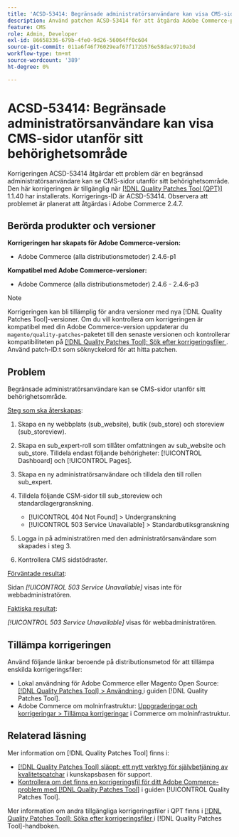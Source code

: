 ```yaml
---
title: 'ACSD-53414: Begränsade administratörsanvändare kan visa CMS-sidor utanför sitt behörighetsområde'
description: Använd patchen ACSD-53414 för att åtgärda Adobe Commerce-problemet där en begränsad administratörsanvändare kan se CMS-sidor utanför sitt behörighetsområde.
feature: CMS
role: Admin, Developer
exl-id: 86658336-679b-4fe0-9d26-56064ff0c604
source-git-commit: 011a6f46f76029eaf67f172b576e58dac9710a3d
workflow-type: tm+mt
source-wordcount: '389'
ht-degree: 0%

---
```


# ACSD-53414: Begränsade administratörsanvändare kan visa CMS-sidor utanför sitt behörighetsområde

Korrigeringen ACSD-53414 åtgärdar ett problem där en begränsad administratörsanvändare kan se CMS-sidor utanför sitt behörighetsområde. Den här korrigeringen är tillgänglig när [[!DNL Quality Patches Tool (QPT)]](https://experienceleague.adobe.com/en/docs/commerce-operations/tools/quality-patches-tool/quality-patches-tool-to-self-serve-quality-patches) 1.1.40 har installerats. Korrigerings-ID är ACSD-53414. Observera att problemet är planerat att åtgärdas i Adobe Commerce 2.4.7.

## Berörda produkter och versioner

**Korrigeringen har skapats för Adobe Commerce-version:**

* Adobe Commerce (alla distributionsmetoder) 2.4.6-p1

**Kompatibel med Adobe Commerce-versioner:**

* Adobe Commerce (alla distributionsmetoder) 2.4.6 - 2.4.6-p3

>[!NOTE]
>
>Korrigeringen kan bli tillämplig för andra versioner med nya [!DNL Quality Patches Tool]-versioner. Om du vill kontrollera om korrigeringen är kompatibel med din Adobe Commerce-version uppdaterar du `magento/quality-patches`-paketet till den senaste versionen och kontrollerar kompatibiliteten på [[!DNL Quality Patches Tool]: Sök efter korrigeringsfiler ](https://experienceleague.adobe.com/tools/commerce-quality-patches/index.html). Använd patch-ID:t som söknyckelord för att hitta patchen.

## Problem

Begränsade administratörsanvändare kan se CMS-sidor utanför sitt behörighetsområde.

<u>Steg som ska återskapas</u>:

1. Skapa en ny webbplats (sub_website), butik (sub_store) och storeview (sub_storeview).
1. Skapa en sub_expert-roll som tillåter omfattningen av sub_website och sub_store. Tilldela endast följande behörigheter: [!UICONTROL Dashboard] och [!UICONTROL Pages].
1. Skapa en ny administratörsanvändare och tilldela den till rollen sub_expert.
1. Tilldela följande CSM-sidor till sub_storeview och standardlagergranskning.

   * [!UICONTROL 404 Not Found] > Undergranskning
   * [!UICONTROL 503 Service Unavailable] > Standardbutiksgranskning

1. Logga in på administratören med den administratörsanvändare som skapades i steg 3.
1. Kontrollera CMS sidstödraster.

<u>Förväntade resultat</u>:

Sidan *[!UICONTROL 503 Service Unavailable]* visas inte för webbadministratören.

<u>Faktiska resultat</u>:

*[!UICONTROL 503 Service Unavailable]* visas för webbadministratören.

## Tillämpa korrigeringen

Använd följande länkar beroende på distributionsmetod för att tillämpa enskilda korrigeringsfiler:

* Lokal användning för Adobe Commerce eller Magento Open Source: [[!DNL Quality Patches Tool] > Användning ](/help/tools/quality-patches-tool/usage.md) i guiden [!DNL Quality Patches Tool].
* Adobe Commerce om molninfrastruktur: [Uppgraderingar och korrigeringar > Tillämpa korrigeringar](https://experienceleague.adobe.com/docs/commerce-cloud-service/user-guide/develop/upgrade/apply-patches.html) i Commerce om molninfrastruktur.

## Relaterad läsning

Mer information om [!DNL Quality Patches Tool] finns i:

* [[!DNL Quality Patches Tool] släppt: ett nytt verktyg för självbetjäning av kvalitetspatchar](https://experienceleague.adobe.com/en/docs/commerce-operations/tools/quality-patches-tool/quality-patches-tool-to-self-serve-quality-patches) i kunskapsbasen för support.
* [Kontrollera om det finns en korrigeringsfil för ditt Adobe Commerce-problem med  [!DNL Quality Patches Tool]](/help/tools/quality-patches-tool/patches-available-in-qpt/check-patch-for-magento-issue-with-magento-quality-patches.md) i guiden [!UICONTROL Quality Patches Tool].


Mer information om andra tillgängliga korrigeringsfiler i QPT finns i [[!DNL Quality Patches Tool]: Söka efter korrigeringsfiler ](https://experienceleague.adobe.com/tools/commerce-quality-patches/index.html) i [!DNL Quality Patches Tool]-handboken.
